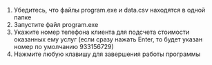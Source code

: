 1. Убедитесь, что файлы program.exe и data.csv находятся в одной папке
2. Запустите файл program.exe
3. Укажите номер телефона клиента для подсчета стоимости оказанных ему услуг (если сразу нажать Enter, то будет указан номер по умолчанию 933156729)
4. Нажмите любую клавишу для завершения работы программы
